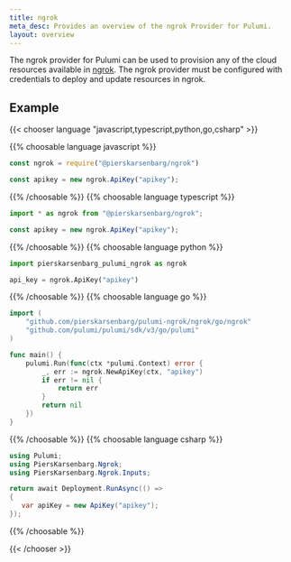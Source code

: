 ```yaml
---
title: ngrok
meta_desc: Provides an overview of the ngrok Provider for Pulumi.
layout: overview
---
```


The ngrok provider for Pulumi can be used to provision any of the cloud resources available in [ngrok](https://ngrok.com/).
The ngrok provider must be configured with credentials to deploy and update resources in ngrok.

## Example

{{< chooser language "javascript,typescript,python,go,csharp" >}}

{{% choosable language javascript %}}

```javascript
const ngrok = require("@pierskarsenbarg/ngrok")

const apikey = new ngrok.ApiKey("apikey");
```

{{% /choosable %}}
{{% choosable language typescript %}}

```typescript
import * as ngrok from "@pierskarsenbarg/ngrok";

const apikey = new ngrok.ApiKey("apikey");
```

{{% /choosable %}}
{{% choosable language python %}}

```python
import pierskarsenbarg_pulumi_ngrok as ngrok

api_key = ngrok.ApiKey("apikey")
```

{{% /choosable %}}
{{% choosable language go %}}

```go
import (
	"github.com/pierskarsenbarg/pulumi-ngrok/ngrok/go/ngrok"
	"github.com/pulumi/pulumi/sdk/v3/go/pulumi"
)

func main() {
	pulumi.Run(func(ctx *pulumi.Context) error {
        _, err := ngrok.NewApiKey(ctx, "apikey")
		if err != nil {
			return err
		}
		return nil
	})
}

```

{{% /choosable %}}
{{% choosable language csharp %}}

```csharp
using Pulumi;
using PiersKarsenbarg.Ngrok;
using PiersKarsenbarg.Ngrok.Inputs;

return await Deployment.RunAsync(() =>
{
   var apiKey = new ApiKey("apikey");
});
```

{{% /choosable %}}

{{< /chooser >}}
